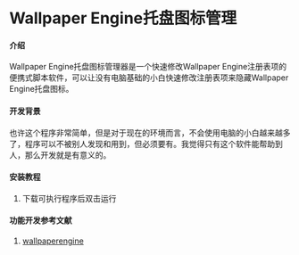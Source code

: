 # Wallpaper Engine托盘图标管理

#### 介绍
Wallpaper Engine托盘图标管理器是一个快速修改Wallpaper Engine注册表项的便携式脚本软件，可以让没有电脑基础的小白快速修改注册表项来隐藏Wallpaper Engine托盘图标。

#### 开发背景
也许这个程序非常简单，但是对于现在的环境而言，不会使用电脑的小白越来越多了，程序可以不被别人发现和用到，但必须要有。我觉得只有这个软件能帮助到人，那么开发就是有意义的。

#### 安装教程

1.  下载可执行程序后双击运行

#### 功能开发参考文献

1.  [wallpaperengine](https://help.wallpaperengine.io/zh/functionality/tray.html)
